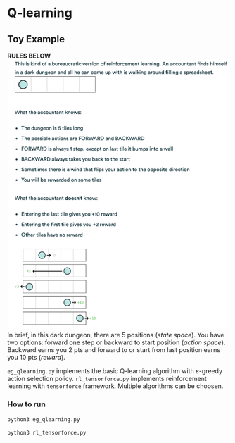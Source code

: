 # Q-learning

## Toy Example

**RULES BELOW**
![rules](fig/example-rules.png)
In brief, in this dark dungeon, there are 5 positions (*state space*). You have two options: forward one step or backward to start position (*action space*). Backward earns you 2 pts and forward to or start from last position earns you 10 pts (*reward*).

```eg_qlearning.py``` implements the basic Q-learning algorithm with $\varepsilon$-greedy action selection policy.
```rl_tensorforce.py``` implements reinforcement learning with ```tensorforce``` framework. Multiple algorithms can be choosen.

### How to run

```
python3 eg_qlearning.py
```

```
python3 rl_tensorforce.py
```
